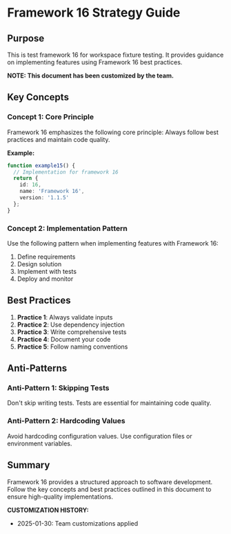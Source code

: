 # Framework 16 Strategy Guide

## Purpose

This is test framework 16 for workspace fixture testing. It provides guidance on implementing features using Framework 16 best practices.

**NOTE: This document has been customized by the team.**


## Key Concepts

### Concept 1: Core Principle

Framework 16 emphasizes the following core principle: Always follow best practices and maintain code quality.

**Example:**
```typescript
function example15() {
  // Implementation for framework 16
  return {
    id: 16,
    name: 'Framework 16',
    version: '1.1.5'
  };
}
```

### Concept 2: Implementation Pattern

Use the following pattern when implementing features with Framework 16:

1. Define requirements
2. Design solution
3. Implement with tests
4. Deploy and monitor

## Best Practices

1. **Practice 1**: Always validate inputs
2. **Practice 2**: Use dependency injection
3. **Practice 3**: Write comprehensive tests
4. **Practice 4**: Document your code
5. **Practice 5**: Follow naming conventions

## Anti-Patterns

### Anti-Pattern 1: Skipping Tests

Don't skip writing tests. Tests are essential for maintaining code quality.

### Anti-Pattern 2: Hardcoding Values

Avoid hardcoding configuration values. Use configuration files or environment variables.

## Summary

Framework 16 provides a structured approach to software development. Follow the key concepts and best practices outlined in this document to ensure high-quality implementations.


**CUSTOMIZATION HISTORY:**
- 2025-01-30: Team customizations applied

